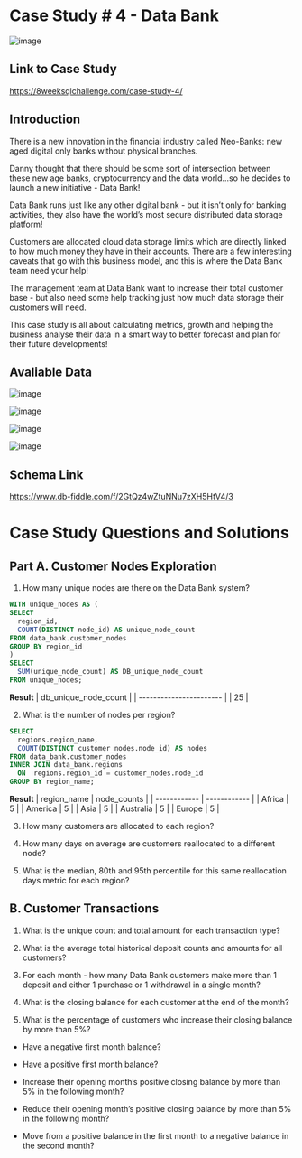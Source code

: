 # Case Study # 4 - Data Bank

![image](https://user-images.githubusercontent.com/74512335/178159334-16cebf50-d2ac-4772-8381-5e01ace85a2f.png)

## **Link to Case Study**
https://8weeksqlchallenge.com/case-study-4/

## Introduction 

There is a new innovation in the financial industry called Neo-Banks: new aged digital only banks without physical branches.

Danny thought that there should be some sort of intersection between these new age banks, cryptocurrency and the data world…so he decides to launch a new initiative - Data Bank!

Data Bank runs just like any other digital bank - but it isn’t only for banking activities, they also have the world’s most secure distributed data storage platform!

Customers are allocated cloud data storage limits which are directly linked to how much money they have in their accounts. There are a few interesting caveats that go with this business model, and this is where the Data Bank team need your help!

The management team at Data Bank want to increase their total customer base - but also need some help tracking just how much data storage their customers will need.

This case study is all about calculating metrics, growth and helping the business analyse their data in a smart way to better forecast and plan for their future developments!

## Avaliable Data

![image](https://user-images.githubusercontent.com/74512335/178159445-72b5261e-2c60-4694-8384-6a63a7f6be1a.png)

![image](https://user-images.githubusercontent.com/74512335/178159490-752c686c-cced-4cee-914f-55abdc06f888.png)

![image](https://user-images.githubusercontent.com/74512335/178159561-6b50b97e-5d3d-45a3-92b3-53b8c9fe6d74.png)

![image](https://user-images.githubusercontent.com/74512335/178159574-718f5c8a-8877-4f1d-a563-b814005b59c8.png)

## Schema Link
https://www.db-fiddle.com/f/2GtQz4wZtuNNu7zXH5HtV4/3

# Case Study Questions and Solutions 

## Part A. Customer Nodes Exploration

1. How many unique nodes are there on the Data Bank system?
```sql
WITH unique_nodes AS (
SELECT 
  region_id,
  COUNT(DISTINCT node_id) AS unique_node_count
FROM data_bank.customer_nodes
GROUP BY region_id
)
SELECT 
  SUM(unique_node_count) AS DB_unique_node_count
FROM unique_nodes;
```
**Result**
| db\_unique\_node\_count |
| ----------------------- |
| 25                      |

2. What is the number of nodes per region?
```sql
SELECT
  regions.region_name,
  COUNT(DISTINCT customer_nodes.node_id) AS nodes
FROM data_bank.customer_nodes
INNER JOIN data_bank.regions
  ON  regions.region_id = customer_nodes.node_id
GROUP BY region_name;
```
**Result**
| region\_name | node\_counts |
| ------------ | ------------ |
| Africa       | 5            |
| America      | 5            |
| Asia         | 5            |
| Australia    | 5            |
| Europe       | 5            |

3. How many customers are allocated to each region?

4. How many days on average are customers reallocated to a different node?

5. What is the median, 80th and 95th percentile for this same reallocation days metric for each region?

## B. Customer Transactions

1. What is the unique count and total amount for each transaction type?

2. What is the average total historical deposit counts and amounts for all customers?

3. For each month - how many Data Bank customers make more than 1 deposit and either 1 purchase or 1 withdrawal in a single month?

4. What is the closing balance for each customer at the end of the month?

5. What is the percentage of customers who increase their closing balance by more than 5%?

- Have a negative first month balance?

- Have a positive first month balance?

- Increase their opening month’s positive closing balance by more than 5% in the following month?

- Reduce their opening month’s positive closing balance by more than 5% in the following month?

- Move from a positive balance in the first month to a negative balance in the second month?


